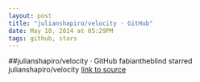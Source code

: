```yaml
---
layout: post
title: "julianshapiro/velocity · GitHub"
date: May 10, 2014 at 05:29PM
tags: github, stars
---
```

##julianshapiro/velocity · GitHub
fabiantheblind starred julianshapiro/velocity
[link to source](http://ift.tt/1hJEucB) 
